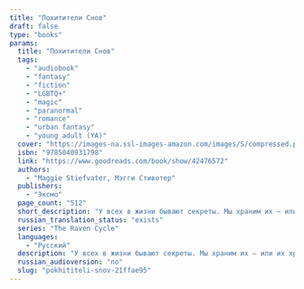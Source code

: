 ```yaml
---
title: "Похитители Снов"
draft: false
type: "books"
params:
  title: "Похитители Снов"
  tags:
    - "audiobook"
    - "fantasy"
    - "fiction"
    - "LGBTQ+"
    - "magic"
    - "paranormal"
    - "romance"
    - "urban fantasy"
    - "young adult (YA)"
  cover: "https://images-na.ssl-images-amazon.com/images/S/compressed.photo.goodreads.com/books/1540659639i/42476572.jpg"
  isbn: "9785040931798"
  link: "https://www.goodreads.com/book/show/42476572"
  authors:
    - "Maggie Stiefvater, Мэгги Стивотер"
  publishers:
    - "Эксмо"
  page_count: "512"
  short_description: "У всех в жизни бывают секреты. Мы храним их – или их хранят от нас."
  russian_translation_status: "exists"
  series: "The Raven Cycle"
  languages:
    - "Русский"
  description: "У всех в жизни бывают секреты. Мы храним их – или их хранят от нас. Мы игроки или пешки.  У Ронана Линча было много секретов. Но один из них он не мог дольше скрывать, ведь сны буквально следовали за ним по пятам. А бегство от снов лишь порождало новые страхи, и без того терзавшие его израненную душу. Поиски ответов на вопросы прошлого привели Ронана в собственные кошмары, откуда, как оказалось, не так-то легко вернуться. Но что если сверхъестественные события в Генриетте как-то связаны со снами Ронана? Ронан - один из четырех Воронят, друзей, ставших почти братьями. Поиски силовых линий, на которых расположен маленький городок Генриетта, сблизили Ганси, Ронана, Адама и Ноя. Теперь же с пробуждением силовых линий оживают и самые страшные кошмары Ронана."
  russian_audioversion: "no"
  slug: "pokhititeli-snov-21ffae95"
---
```

